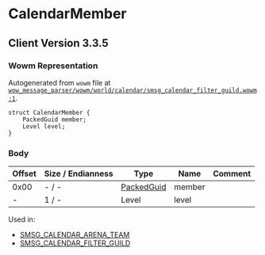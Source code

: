 # CalendarMember

## Client Version 3.3.5

### Wowm Representation

Autogenerated from `wowm` file at [`wow_message_parser/wowm/world/calendar/smsg_calendar_filter_guild.wowm:1`](https://github.com/gtker/wow_messages/tree/main/wow_message_parser/wowm/world/calendar/smsg_calendar_filter_guild.wowm#L1).
```rust,ignore
struct CalendarMember {
    PackedGuid member;
    Level level;
}
```
### Body

| Offset | Size / Endianness | Type | Name | Comment |
| ------ | ----------------- | ---- | ---- | ------- |
| 0x00 | - / - | [PackedGuid](../types/packed-guid.md) | member |  |
| - | 1 / - | Level | level |  |


Used in:
* [SMSG_CALENDAR_ARENA_TEAM](smsg_calendar_arena_team.md)
* [SMSG_CALENDAR_FILTER_GUILD](smsg_calendar_filter_guild.md)

